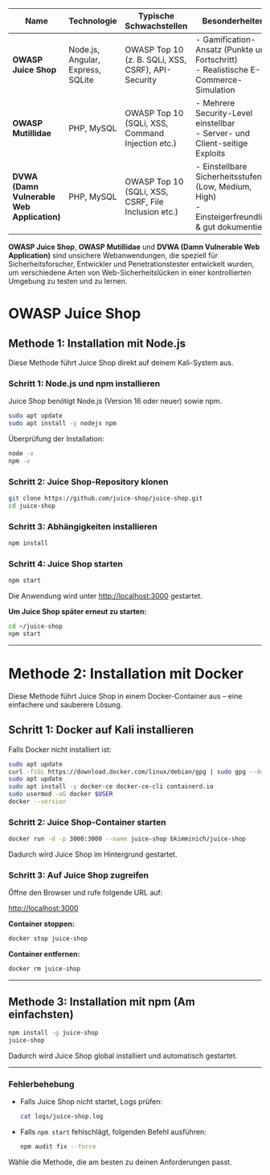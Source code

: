 

| **Name**                                    | **Technologie**                   | **Typische Schwachstellen**                         | **Besonderheiten**                                                                      | **Sicherheitsstufen**                     | **Docker-Verfügbarkeit**                       | **Link**                                                 |
|--------------------------------------------|-----------------------------------|-----------------------------------------------------|------------------------------------------------------------------------------------------|-------------------------------------------|------------------------------------------------|----------------------------------------------------------|
| **OWASP Juice Shop**                       | Node.js, Angular, Express, SQLite | OWASP Top 10 (z. B. SQLi, XSS, CSRF), API-Security  | - Gamification-Ansatz (Punkte und Fortschritt) <br> - Realistische E-Commerce-Simulation | Keine festen Level, aber Challenges       | **Ja** (offizielles Docker-Image)             | [owasp-juice.shop](https://owasp-juice.shop)             |
| **OWASP Mutillidae**                       | PHP, MySQL                        | OWASP Top 10 (SQLi, XSS, Command Injection etc.)    | - Mehrere Security-Level einstellbar <br> - Server- und Client-seitige Exploits          | Frei anpassbar (z. B. Low, Medium, Hard)   | **Ja** (community-basierte Docker-Images)     | [Mutillidae-Projektseite](https://owasp.org/www-project-mutillidae/) |
| **DVWA (Damn Vulnerable Web Application)** | PHP, MySQL                        | OWASP Top 10 (SQLi, XSS, CSRF, File Inclusion etc.) | - Einstellbare Sicherheitsstufen (Low, Medium, High) <br> - Einsteigerfreundlich & gut dokumentiert | Low, Medium, High                         | **Ja** (offizielles Docker-Image)             | [dvwa.co.uk](http://www.dvwa.co.uk)                       |


**OWASP Juice Shop**, **OWASP Mutillidae** und **DVWA (Damn Vulnerable Web Application)** sind unsichere Webanwendungen, die speziell für Sicherheitsforscher, Entwickler und Penetrationstester entwickelt wurden, um verschiedene Arten von Web-Sicherheitslücken in einer kontrollierten Umgebung zu testen und zu lernen.

# OWASP Juice Shop

## Methode 1: Installation mit Node.js

Diese Methode führt Juice Shop direkt auf deinem Kali-System aus.  

### Schritt 1: Node.js und npm installieren  

Juice Shop benötigt Node.js (Version 16 oder neuer) sowie npm.  

```bash
sudo apt update
sudo apt install -y nodejs npm
```

Überprüfung der Installation:  

```bash
node -v
npm -v
```

### Schritt 2: Juice Shop-Repository klonen  

```bash
git clone https://github.com/juice-shop/juice-shop.git
cd juice-shop
```

### Schritt 3: Abhängigkeiten installieren  

```bash
npm install
```

### Schritt 4: Juice Shop starten  

```bash
npm start
```

Die Anwendung wird unter [http://localhost:3000](http://localhost:3000) gestartet.  

**Um Juice Shop später erneut zu starten:**  

```bash
cd ~/juice-shop
npm start
```

---

# Methode 2: Installation mit Docker 

Diese Methode führt Juice Shop in einem Docker-Container aus – eine einfachere und sauberere Lösung.  

## Schritt 1: Docker auf Kali installieren  

Falls Docker nicht installiert ist:  

```bash
sudo apt update
curl -fsSL https://download.docker.com/linux/debian/gpg | sudo gpg --dearmor -o /etc/apt/keyrings/docker.gpg
sudo apt update
sudo apt install -y docker-ce docker-ce-cli containerd.io
sudo usermod -aG docker $USER
docker --version
```

### Schritt 2: Juice Shop-Container starten  

```bash
docker run -d -p 3000:3000 --name juice-shop bkimminich/juice-shop
```

Dadurch wird Juice Shop im Hintergrund gestartet.  

### Schritt 3: Auf Juice Shop zugreifen  

Öffne den Browser und rufe folgende URL auf:  

[http://localhost:3000](http://localhost:3000)  

**Container stoppen:**  

```bash
docker stop juice-shop
```

**Container entfernen:**  

```bash
docker rm juice-shop
```

---

## Methode 3: Installation mit npm (Am einfachsten) 

```bash
npm install -g juice-shop
juice-shop
```

Dadurch wird Juice Shop global installiert und automatisch gestartet.  

---

### **Fehlerbehebung**  

- Falls Juice Shop nicht startet, Logs prüfen:  

  ```bash
  cat logs/juice-shop.log
  ```

- Falls `npm start` fehlschlägt, folgenden Befehl ausführen:  

  ```bash
  npm audit fix --force
  ```

Wähle die Methode, die am besten zu deinen Anforderungen passt.
